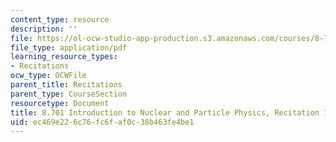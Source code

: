 ```yaml
---
content_type: resource
description: ''
file: https://ol-ocw-studio-app-production.s3.amazonaws.com/courses/8-701-introduction-to-nuclear-and-particle-physics-fall-2020/ec469e226c76fc6faf0c38b463fe4be1_MIT8_701f20_rec11.pdf
file_type: application/pdf
learning_resource_types:
- Recitations
ocw_type: OCWFile
parent_title: Recitations
parent_type: CourseSection
resourcetype: Document
title: 8.701 Introduction to Nuclear and Particle Physics, Recitation 11
uid: ec469e22-6c76-fc6f-af0c-38b463fe4be1
---
```

